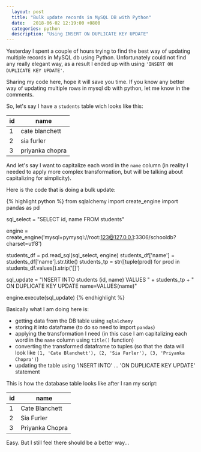 ```yaml
---
  layout: post
  title: "Bulk update records in MySQL DB with Python"
  date:   2018-06-02 12:19:00 +0800
  categories: python
  description: "Using INSERT ON DUPLICATE KEY UPDATE"
---
```


Yesterday I spent a couple of hours trying to find the best way of updating multiple records in MySQL db using Python. Unfortunately could not find any really elegant way, as a result I ended up with using `'INSERT ON DUPLICATE KEY UPDATE'`.

Sharing my code here, hope it will save you time. If you know any better way of updating multiple rows in mysql db with python, let me know in the comments.

So, let's say I have a `students` table wich looks like this:

| id | name |
| ---- | ---- |
| 1 | cate blanchett |
| 2 | sia furler |
| 3 | priyanka chopra |

And let's say I want to capitalize each word in the `name` column (in reality I needed to apply more complex transformation, but will be talking about capitalizing for simplicity).

Here is the code that is doing a bulk update:

{% highlight python %}
from sqlalchemy import create_engine
import pandas as pd

sql_select = "SELECT id, name FROM students"

engine = create_engine('mysql+pymysql://root:123@127.0.0.1:3306/schooldb?charset=utf8')

students_df = pd.read_sql(sql_select, engine)
students_df['name'] = students_df['name'].str.title()
students_tp = str([tuple(prod) for prod in students_df.values]).strip('[]')

sql_update = "INSERT INTO students (id, name) VALUES " + students_tp + " ON DUPLICATE KEY UPDATE name=VALUES(name)"

engine.execute(sql_update)
{% endhighlight %}

Basically what I am doing here is:
- getting data from the DB table using `sqlalchemy`
- storing it into dataframe (to do so need to import `pandas`)
- applying the transformation I need (in this case I am capitalizing each word in the `name` column using `title()` function)
- converting the transformed dataframe to tuples (so that the data will look like `(1, 'Cate Blanchett'), (2, 'Sia Furler'), (3, 'Priyanka Chopra')`)
- updating the table using 'INSERT INTO' ... 'ON DUPLICATE KEY UPDATE' statement

This is how the database table looks like after I ran my script:

| id | name |
| ---- | ---- |
| 1 | Cate Blanchett |
| 2 | Sia Furler |
| 3 | Priyanka Chopra |

Easy. But I still feel there should be a better way...
